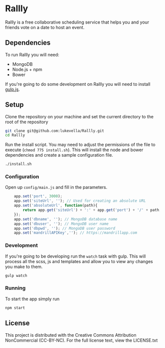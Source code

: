 # Rallly

Rallly is a free collaborative scheduling service that helps you and your friends vote on a date to host an event.

## Dependencies

To run Rallly you will need:

* MongoDB
* Node.js + npm
* Bower

If you're going to do some development on Rallly you will need to install [gulp.js](http://gulpjs.com/).


## Setup

Clone the repository on your machine and set the current directory to the root of the repository

```bash
git clone git@github.com:lukevella/Rallly.git
cd Rallly
```
Run the install script. You may need to adjust the permissions of the file to execute (`chmod 775 install.sh`). This will install the node and bower dependencies and create a sample configuration file.

```bash
./install.sh
```

### Configuration
Open up `config/main.js` and fill in the parameters. 

```javascript
    app.set('port', 3000);
    app.set('siteUrl', ''); // Used for creating an absolute URL
    app.set('absoluteUrl', function(path){
        return app.get('siteUrl') + ':' + app.get('port') + '/' + path;
    });
    app.set('dbname', ''); // MongoDB database name
    app.set('dbuser', ''); // MongoDB user name
    app.set('dbpwd', ''); // MongoDB user password
    app.set('mandrillAPIKey',''); // https://mandrillapp.com
```

### Development
If you're going to be developing run the `watch` task with gulp. This will process all the scss, js and templates and allow you to view any changes you make to them.

```bash
gulp watch
```

### Running
To start the app simply run
```bash
npm start
```

## License
This project is distributed with the Creative Commons Attribution NonCommercial (CC-BY-NC). For the full license text, view the LICENSE.txt

